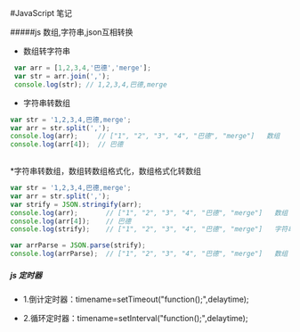 #JavaScript 笔记

#####js 数组,字符串,json互相转换
  * 数组转字符串
  ```javascript
   var arr = [1,2,3,4,'巴德','merge'];
   var str = arr.join(',');
   console.log(str); // 1,2,3,4,巴德,merge
```
 * 字符串转数组
 ```javascript
var str = '1,2,3,4,巴德,merge';
var arr = str.split(',');
console.log(arr);     // ["1", "2", "3", "4", "巴德", "merge"]   数组
console.log(arr[4]);  // 巴德
  
```

*字符串转数组，数组转数组格式化，数组格式化转数组
```javascript
var str = '1,2,3,4,巴德,merge';
var arr = str.split(',');
var strify = JSON.stringify(arr);
console.log(arr);       // ["1", "2", "3", "4", "巴德", "merge"]   数组
console.log(arr[4]);    // 巴德
console.log(strify);    // ["1", "2", "3", "4", "巴德", "merge"]   字符串

var arrParse = JSON.parse(strify);
console.log(arrParse);  // ["1", "2", "3", "4", "巴德", "merge"]   数组
```

##### js 定时器
  * 1.倒计定时器：timename=setTimeout("function();",delaytime);
    
  *  2.循环定时器：timename=setInterval("function();",delaytime);


